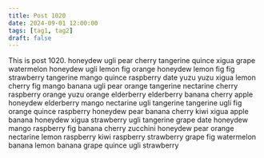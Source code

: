 ```yaml
---
title: Post 1020
date: 2024-09-01 12:00:00
tags: [tag1, tag2]
draft: false
---
```

This is post 1020.
honeydew
ugli
pear
cherry
tangerine
quince
xigua
grape
watermelon
honeydew
ugli
lemon
fig
orange
honeydew
lemon
fig
fig
strawberry
tangerine
mango
quince
raspberry
date
yuzu
yuzu
xigua
lemon
cherry
fig
mango
banana
ugli
pear
orange
tangerine
nectarine
cherry
raspberry
orange
yuzu
orange
elderberry
elderberry
banana
cherry
apple
honeydew
elderberry
mango
nectarine
ugli
tangerine
tangerine
ugli
fig
orange
quince
raspberry
honeydew
pear
banana
cherry
kiwi
xigua
apple
banana
honeydew
xigua
strawberry
ugli
tangerine
grape
date
honeydew
mango
raspberry
fig
banana
cherry
zucchini
honeydew
pear
orange
nectarine
lemon
raspberry
kiwi
raspberry
strawberry
grape
fig
watermelon
banana
lemon
banana
grape
quince
ugli
strawberry
